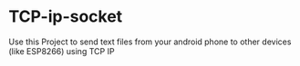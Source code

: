 # TCP-ip-socket
Use this Project to send text files from your android phone to other devices (like ESP8266) using TCP IP
